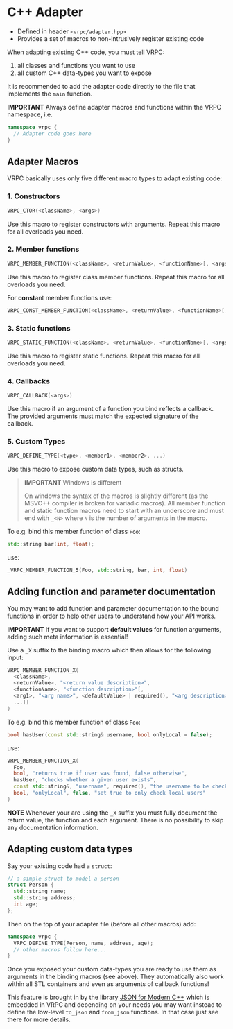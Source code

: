 # C++ Adapter

- Defined in header `<vrpc/adapter.hpp>`
- Provides a set of macros to non-intrusively register existing code

When adapting existing C++ code, you must tell VRPC:

1. all classes and functions you want to use
2. all custom C++ data-types you want to expose

It is recommended to add the adapter code directly to the
file that implements the `main` function.

**IMPORTANT**
Always define adapter macros and functions within the VRPC namespace, i.e.

```cpp
namespace vrpc {
  // Adapter code goes here
}
```

## Adapter Macros

VRPC basically uses only five different macro types to adapt existing code:

### 1. Constructors

```cpp
VRPC_CTOR(<className>, <args>)
```

Use this macro to register constructors with arguments. Repeat
this macro for all overloads you need.

### 2. Member functions

```cpp
VRPC_MEMBER_FUNCTION(<className>, <returnValue>, <functionName>[, <args>])
```

Use this macro to register class member functions. Repeat this macro for
all overloads you need.

For **const**ant member functions use:

```cpp
VRPC_CONST_MEMBER_FUNCTION(<className>, <returnValue>, <functionName>[, <args>])
```

### 3. Static functions

```cpp
VRPC_STATIC_FUNCTION(<className>, <returnValue>, <functionName>[, <args>])
```

  Use this macro to register static functions. Repeat this macro for all
  overloads you need.

### 4. Callbacks

```cpp
VRPC_CALLBACK(<args>)
```

Use this macro if an argument of a function you bind reflects a callback.
The provided arguments must match the expected signature of the callback.

### 5. Custom Types

```cpp
VRPC_DEFINE_TYPE(<type>, <member1>, <member2>, ...)
```

Use this macro to expose custom data types, such as structs.

> **IMPORTANT** Windows is different
>
> On windows the syntax of the macros is slightly different
> (as the MSVC++ compiler is broken for variadic macros).
> All member function and static function macros need to start with an
> underscore and must end with `_<N>` where `N` is the number of arguments
> in the macro.

To e.g. bind this member function of class `Foo`:

```cpp
std::string bar(int, float);
```

use:

```cpp
_VRPC_MEMBER_FUNCTION_5(Foo, std::string, bar, int, float)
```

## Adding function and parameter documentation

You may want to add function and parameter documentation to the bound functions
in order to help other users to understand how your API works.

**IMPORTANT** If you want to support **default values** for function arguments,
adding such meta information is essential!

Use a `_X` suffix to the binding macro which then allows for the following input:

```cpp
VRPC_MEMBER_FUNCTION_X(
  <className>,
  <returnValue>, "<return value description>",
  <functionName>, "<function description>"[,
  <arg1>, "<arg name>", <defaultValue> | required(), "<arg description>"[,
  ...]]
)
```

To e.g. bind this member function of class `Foo`:

```cpp
bool hasUser(const std::string& username, bool onlyLocal = false);
```

use:

```cpp
VRPC_MEMBER_FUNCTION_X(
  Foo,
  bool, "returns true if user was found, false otherwise",
  hasUser, "checks whether a given user exists",
  const std::string&, "username", required(), "the username to be checked",
  bool, "onlyLocal", false, "set true to only check local users"
)
```

**NOTE** Whenever your are using the `_X` suffix you must fully document the
return value, the function and each argument. There is no possibility to skip
any documentation information.

## Adapting custom data types

Say your existing code had a `struct`:

```cpp
// a simple struct to model a person
struct Person {
  std::string name;
  std::string address;
  int age;
};
```

Then on the top of your adapter file (before all other macros) add:

```cpp
namespace vrpc {
  VRPC_DEFINE_TYPE(Person, name, address, age);
  // other macros follow here...
}
```

Once you exposed your custom data-types you are ready to use them as
arguments in the binding macros (see above). They automatically also work within
all STL containers and even as arguments of callback functions!

This feature is brought in by the library [JSON for Modern
C++](https://github.com/nlohmann/json) which is embedded in VRPC and
depending on your needs you may want instead to define the low-level `to_json`
and `from_json` functions. In that case just see there for more details.
